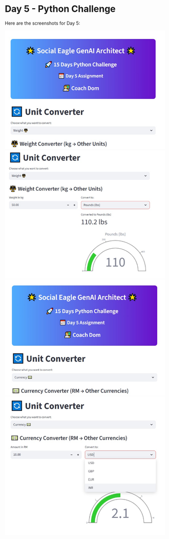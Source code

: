 # Day 5 - Python Challenge

Here are the screenshots for Day 5:

<img src="image/Day5_screenshot1.jpeg" width="500"/>
<img src="image/Day5_screenshot2.jpeg" width="500"/>
<img src="image/Day5_screenshot3.jpeg" width="500"/>
<img src="image/Day5_screenshot4.jpeg" width="500"/>
